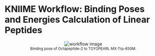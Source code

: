 # KNIIME Workflow: Binding Poses and Energies Calculation of Linear Peptides

<p align="center">
  <img src="https://github.com/user-attachments/assets/5c8fc319-423b-461e-9fae-daf64e3deb6c" alt="workflow image" />
  <br />
  <small>Binding pose of Octapeptide-2 to TOYOPEARL MX-Trp-650M.</small>
</p>

